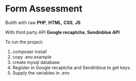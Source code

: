 <h1>Form Assessment </h1>

<p>Builth with raw <strong>PHP</strong>, <strong>HTML</strong>, <strong>CSS</strong>, <strong>JS</strong></p>
<p>With third party API <strong>Google recaptcha</strong>, <strong>Sendinblue API</strong></p>

To run the project:
1. composer install
2. copy .env.example
3. create mysql database
4. Register in Google recaptcha and Sendinblue to get keys.
5. Supply the variables in .env
